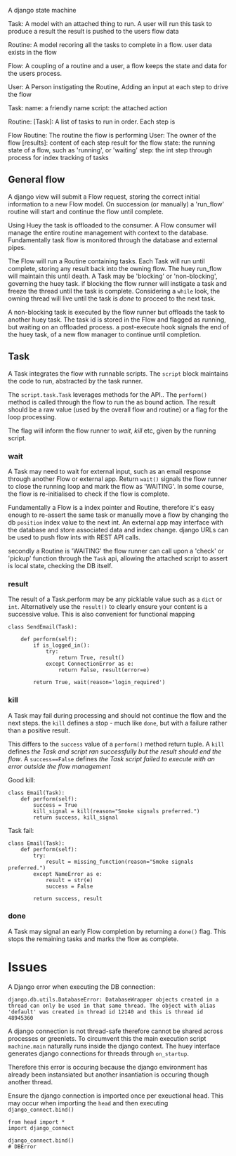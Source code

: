 A django state machine

Task:
    A model with an attached thing to run. A user will run this task to produce a result
    the result is pushed to the users flow data


Routine:
    A model recoring all the tasks to complete in a flow. user data exists in the flow

Flow:
    A coupling of a routine and a user, a flow keeps the state and data for the users process.

User:
    A Person instigating the Routine, Adding an input at each step to drive the flow


Task:
    name:   a friendly name
    script: the attached action

Routine:
    [Task]: A list of tasks to run in order. Each step is

Flow
    Routine: The routine the flow is performing
    User: The owner of the flow
    [results]: content of each step result for the flow
    state: the running state of a flow, such as 'running', or 'waiting'
    step: the int step through process for index tracking of tasks


## General flow

A django view will submit a Flow request, storing the correct initial information to a new Flow model. On succession (or manually) a 'run_flow' routine will start and continue the flow until complete.

Using Huey the task is offloaded to the consumer. A Flow consumer will manage the entire routine management with context to the database. Fundamentally task flow is monitored through the database and external pipes.

The Flow will run a Routine containing tasks. Each Task will run until complete, storing any result back into the owning flow. The huey run_flow will maintain this until death.
A Task may be 'blocking' or 'non-blocking', governing the huey task. if blocking the flow runner will instigate a task and freeze the thread until the task is complete. Considering a `while` look, the owning thread will live until the task is _done_ to proceed to the next task.

A non-blocking task is executed by the flow runner but offloads the task to another huey task. The task id is stored in the Flow and flagged as running, but waiting on an offloaded process. a post-execute hook signals the end of the huey task, of a new flow manager to continue until completion.


## Task

A Task integrates the flow with runnable scripts. The `script` block maintains the code to run, abstracted by the task runner.

The `script.task.Task` leverages methods for the API.. The `perform()` method
is called through the flow to run the as bound action. The result should be a raw value (used by the overall flow and routine) or a flag for the loop processing.

The flag will inform the flow runner to _wait_, _kill_ etc, given by the running script.


### wait

A Task may need to wait for external input, such as an email response through another Flow or external app. Return `wait()` signals the flow runner to close the running loop and mark the flow as 'WAITING'. In some course, the flow is re-initialised to check if the flow is complete.

Fundamentally a Flow is a index pointer and Routine, therefore it's easy enough to re-assert the same task or manually move a flow by changing the db `position` index value to the next int. An external app may interface with the database and store associated data and index change. django URLs can be used to push flow ints with REST API calls.

secondly a Routine is 'WAITING' the flow runner can call upon a 'check' or 'pickup' function through the `Task` api, allowing the attached script to assert is local state, checking the DB itself.


### result

The result of a Task.perform may be any picklable value such as a `dict` or `int`. Alternatively use the `result()` to clearly ensure your content is a successive value. This is also convenient for functional mapping


    class SendEmail(Task):

        def perform(self):
            if is_logged_in():
                try:
                    return True, result()
                except ConnectionError as e:
                    return False, result(error=e)

            return True, wait(reason='login_required')




### kill

A Task may fail during processing and should not continue the flow and the next steps. the `kill` defines a stop - much like `done`, but with a failure rather than a positive result.

This differs to the `success` value of a `perform()` method return tuple. A `kill` defines _the Task and script ran successfully but the result should end the flow_. A `success==False` defines _the Task script failed to execute with an error outside the flow management_

Good kill:

    class Email(Task):
        def perform(self):
            success = True
            kill_signal = kill(reason="Smoke signals preferred.")
            return success, kill_signal


Task fail:

    class Email(Task):
        def perform(self):
            try:
                result = missing_function(reason="Smoke signals preferred.")
            except NameError as e:
                result = str(e)
                success = False

            return success, result


### done

A Task may signal an early Flow completion by returning a `done()` flag. This stops the remaining tasks and marks the flow as complete.


# Issues

A Django error when executing the DB connection:

    django.db.utils.DatabaseError: DatabaseWrapper objects created in a thread can only be used in that same thread. The object with alias 'default' was created in thread id 12140 and this is thread id 48945360

A django connection is not thread-safe therefore cannot be shared across processes or greenlets. To circumvent this the main execution script `machine.main` naturally runs inside the django context. The huey interface generates django connections for threads through `on_startup`.

Therefore this error is occuring because the django environment has already been instansiated but another insantiation is occuring though another thread.

Ensure the django connection is imported once per exeuctional head. This may occur when importing the `head` and then executing `django_connect.bind()`

    from head import *
    import django_connect

    django_connect.bind()
    # DBError




